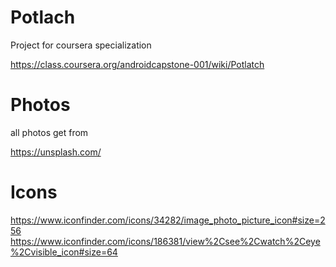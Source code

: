 Potlach
=======

Project for coursera specialization

https://class.coursera.org/androidcapstone-001/wiki/Potlatch


Photos
=======

all photos get from

https://unsplash.com/



Icons
=======

https://www.iconfinder.com/icons/34282/image_photo_picture_icon#size=256
https://www.iconfinder.com/icons/186381/view%2Csee%2Cwatch%2Ceye%2Cvisible_icon#size=64